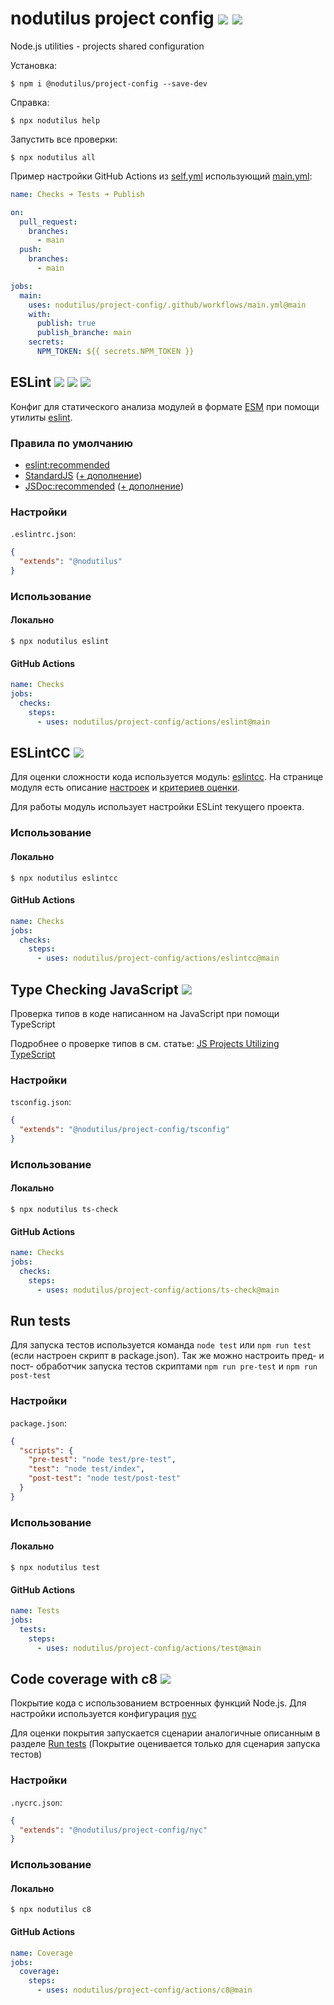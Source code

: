 # nodutilus project config [![][npmbadge]][npm] [![][badge]][actions]

Node.js utilities - projects shared configuration

Установка:

    $ npm i @nodutilus/project-config --save-dev

Справка:

    $ npx nodutilus help

Запустить все проверки:

    $ npx nodutilus all

Пример настройки GitHub Actions из [self.yml](.github/workflows/self.yml) использующий [main.yml](.github/workflows/main.yml):


```yaml
name: Checks ➜ Tests ➜ Publish

on:
  pull_request:
    branches:
      - main
  push:
    branches:
      - main

jobs:
  main:
    uses: nodutilus/project-config/.github/workflows/main.yml@main
    with:
      publish: true
      publish_branche: main
    secrets:
      NPM_TOKEN: ${{ secrets.NPM_TOKEN }}
```

## ESLint [![][badge_eslint]][npm_eslint] [![][badge_standard]][npm_standard] [![][badge_jsdoc]][npm_jsdoc]

Конфиг для статического анализа модулей в формате [ESM](https://nodejs.org/api/esm.html)
при помощи утилиты [eslint][npm_eslint].

### Правила по умолчанию

-   [eslint:recommended](https://eslint.org/docs/rules/)
-   [StandardJS][npm_standard]
    ([+ дополнение](https://github.com/nodutilus/project-config/blob/master/node-base.cjs))
-   [JSDoc:recommended][npm_jsdoc]
    ([+ дополнение](https://github.com/nodutilus/project-config/blob/master/jsdoc.cjs))

### Настройки

`.eslintrc.json`:

```json
{
  "extends": "@nodutilus"
}
```

### Использование

#### Локально

    $ npx nodutilus eslint

#### GitHub Actions

```yml
name: Checks
jobs:
  checks:
    steps:
      - uses: nodutilus/project-config/actions/eslint@main
```

## ESLintCC [![][badge_eslintcc]][npm_eslintcc]

Для оценки сложности кода используется модуль: [eslintcc][npm_eslintcc].
На странице модуля есть описание
  [настроек](https://www.npmjs.com/package/eslintcc#configuration)
  и [критериев оценки](https://www.npmjs.com/package/eslintcc#complexity-ranks).

Для работы модуль использует настройки ESLint текущего проекта.

### Использование

#### Локально

    $ npx nodutilus eslintcc

#### GitHub Actions

```yml
name: Checks
jobs:
  checks:
    steps:
      - uses: nodutilus/project-config/actions/eslintcc@main
```

## Type Checking JavaScript [![][badge_ts]][npm_ts]

Проверка типов в коде написанном на JavaScript при помощи TypeScript

Подробнее о проверке типов в см. статье:
[JS Projects Utilizing TypeScript](https://www.typescriptlang.org/docs/handbook/intro-to-js-ts.html)

### Настройки

`tsconfig.json`:

```json
{
  "extends": "@nodutilus/project-config/tsconfig"
}
```

### Использование

#### Локально

    $ npx nodutilus ts-check

#### GitHub Actions

```yml
name: Checks
jobs:
  checks:
    steps:
      - uses: nodutilus/project-config/actions/ts-check@main
```

## Run tests

Для запуска тестов используется команда `node test` или `npm run test` (если настроен скрипт в package.json).
Так же можно настроить пред- и пост- обработчик запуска тестов скриптами `npm run pre-test` и `npm run post-test`

### Настройки

`package.json`:

```json
{
  "scripts": {
    "pre-test": "node test/pre-test",
    "test": "node test/index",
    "post-test": "node test/post-test"
  }
}
```

### Использование

#### Локально

    $ npx nodutilus test

#### GitHub Actions

```yml
name: Tests
jobs:
  tests:
    steps:
      - uses: nodutilus/project-config/actions/test@main
```

## Code coverage with c8 [![][badge_c8]][npm_c8]

Покрытие кода с использованием встроенных функций Node.js.
Для настройки используется конфигурация [nyc][npm_nyc]

Для оценки покрытия запускается сценарии аналогичные описанным в разделе [Run tests](#run-tests)
(Покрытие оценивается только для сценария запуска тестов)

### Настройки

`.nycrc.json`:

```json
{
  "extends": "@nodutilus/project-config/nyc"
}
```

### Использование

#### Локально

    $ npx nodutilus c8

#### GitHub Actions

```yml
name: Coverage
jobs:
  coverage:
    steps:
      - uses: nodutilus/project-config/actions/c8@main
```

[npmbadge]: https://img.shields.io/npm/v/@nodutilus/project-config

[npm]: https://www.npmjs.com/package/@nodutilus/project-config

[badge]: https://github.com/nodutilus/project-config/actions/workflows/main.yml/badge.svg?branch=main&event=push

[actions]: https://github.com/nodutilus/project-config/actions

[badge_eslint]: https://img.shields.io/npm/dependency-version/@nodutilus/project-config/eslint

[npm_eslint]: https://www.npmjs.com/package/eslint

[badge_standard]: https://img.shields.io/npm/dependency-version/@nodutilus/project-config/eslint-config-standard

[npm_standard]: https://www.npmjs.com/package/eslint-config-standard

[badge_jsdoc]: https://img.shields.io/npm/dependency-version/@nodutilus/project-config/eslint-plugin-jsdoc

[npm_jsdoc]: https://www.npmjs.com/package/eslint-plugin-jsdoc

[badge_eslintcc]: https://img.shields.io/npm/dependency-version/@nodutilus/project-config/eslintcc

[npm_eslintcc]: https://www.npmjs.com/package/eslintcc

[badge_c8]: https://img.shields.io/npm/dependency-version/@nodutilus/project-config/c8

[npm_c8]: https://www.npmjs.com/package/c8

[badge_ts]: https://img.shields.io/npm/dependency-version/@nodutilus/project-config/typescript

[npm_ts]: https://www.npmjs.com/package/typescript

[npm_nyc]: https://www.npmjs.com/package/nyc
